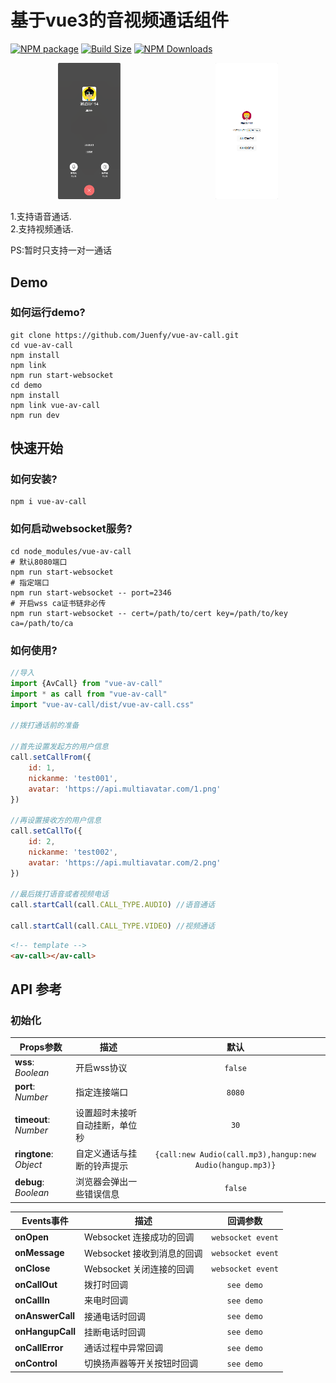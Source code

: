 基于vue3的音视频通话组件
=======================

[![NPM package][npm-img]][npm-url]
[![Build Size][build-size-img]][build-size-url]
[![NPM Downloads][npm-downloads-img]][npm-downloads-url]

<p align="center" style="display: flex">
    <a href="https://call.juenfy.cn"><img width="40%" src="https://raw.githubusercontent.com/Juenfy/resources/refs/heads/master/call/1734492014395.jpg"></a>
    <a href="https://call.juenfy.cn"><img width="40%" src="https://raw.githubusercontent.com/Juenfy/resources/refs/heads/master/call/1734492051485.jpg"></a>
</p>

1.支持语音通话.<br/>
2.支持视频通话.

PS:暂时只支持一对一通话

## Demo
### 如何运行demo?
```shell
git clone https://github.com/Juenfy/vue-av-call.git
cd vue-av-call
npm install
npm link
npm run start-websocket
cd demo
npm install
npm link vue-av-call
npm run dev
```

## 快速开始
### 如何安装?
```shell
npm i vue-av-call
```
### 如何启动websocket服务?
```shell
cd node_modules/vue-av-call
# 默认8080端口
npm run start-websocket
# 指定端口
npm run start-websocket -- port=2346
# 开启wss ca证书链非必传
npm run start-websocket -- cert=/path/to/cert key=/path/to/key ca=/path/to/ca
```

### 如何使用?

```js
//导入
import {AvCall} from "vue-av-call"
import * as call from "vue-av-call"
import "vue-av-call/dist/vue-av-call.css"

//拨打通话前的准备

//首先设置发起方的用户信息
call.setCallFrom({
    id: 1,
    nickanme: 'test001',
    avatar: 'https://api.multiavatar.com/1.png'
})

//再设置接收方的用户信息
call.setCallTo({
    id: 2,
    nickanme: 'test002',
    avatar: 'https://api.multiavatar.com/2.png'
})

//最后拨打语音或者视频电话
call.startCall(call.CALL_TYPE.AUDIO) //语音通话

call.startCall(call.CALL_TYPE.VIDEO) //视频通话
```
```html
<!-- template -->
<av-call></av-call>
```

## API 参考

### 初始化

| Props参数                        | 描述              |                            默认                             |
|--------------------------------|-----------------|:---------------------------------------------------------:|
| <b>wss</b>: <i>Boolean</i>     | 开启wss协议         |                          `false`                          |
| <b>port</b>: <i>Number</i>     | 指定连接端口          |                          `8080`                           |
| <b>timeout</b>: <i>Number</i>  | 设置超时未接听自动挂断，单位秒 |                           `30`                            |
| <b>ringtone</b>: <i>Object</i> | 自定义通话与挂断的铃声提示   | `{call:new Audio(call.mp3),hangup:new Audio(hangup.mp3)}` |
| <b>debug</b>: <i>Boolean</i>   | 浏览器会弹出一些错误信息    |                          `false`                          |

| Events事件            | 描述                 |       回调参数        |
|---------------------|--------------------|:-----------------:|
| <b>onOpen</b>       | Websocket 连接成功的回调  | `websocket event` |
| <b>onMessage</b>    | Websocket 接收到消息的回调 | `websocket event` |
| <b>onClose</b>      | Websocket 关闭连接的回调  | `websocket event` |
| <b>onCallOut</b>    | 拨打时回调              |    `see demo`     |
| <b>onCallIn</b>     | 来电时回调              |    `see demo`     |
| <b>onAnswerCall</b> | 接通电话时回调            |    `see demo`     |
| <b>onHangupCall</b> | 挂断电话时回调            |    `see demo`     |
| <b>onCallError</b>  | 通话过程中异常回调          |    `see demo`     |
| <b>onControl</b>    | 切换扬声器等开关按钮时回调      |    `see demo`     |

[npm-img]: https://img.shields.io/npm/v/vue-av-call
[npm-url]: https://npmjs.org/package/vue-av-call
[build-size-img]: https://img.shields.io/bundlephobia/minzip/vue-av-call
[build-size-url]: https://bundlephobia.com/result?p=vue-av-call
[npm-downloads-img]: https://img.shields.io/npm/dt/vue-av-call
[npm-downloads-url]: https://www.npmtrends.com/vue-av-call